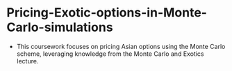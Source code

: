 # Pricing-Exotic-options-in-Monte-Carlo-simulations
- This coursework focuses on pricing Asian options using the Monte Carlo scheme, leveraging knowledge from the Monte Carlo and Exotics lecture.
